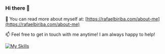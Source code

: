 ### Hi there 👋

📖 You can read more about myself at: [https://rafaelbiriba.com/about-me](https://rafaelbiriba.com/about-me)

📫 Feel free to get in touch with me anytime! I am always happy to help!


[![My Skills](https://skillicons.dev/icons?i=rails,ruby,html,css,js,php,bash,graphql,redis,prometheus,grafana,elasticsearch,mongodb,mysql,postgres,nginx,git,github,aws,docker,kubernates,vscode)](https://skillicons.dev)
